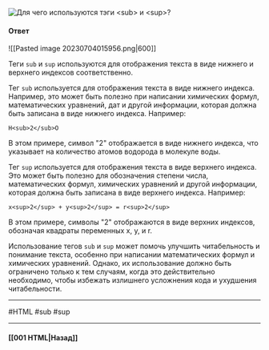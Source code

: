 ![Для чего используются тэги `<sub>` и `<sup>`?](https://youtu.be/VYQl2GhbCUs?t=491)

#### Ответ

![[Pasted image 20230704015956.png|600]]

Теги `sub` и `sup` используются для отображения текста в виде нижнего и верхнего индексов соответственно.

Тег `sub` используется для отображения текста в виде нижнего индекса. Например, это может быть полезно при написании химических формул, математических уравнений, дат и другой информации, которая должна быть записана в виде нижнего индекса. Например:

```
H<sub>2</sub>O
```

В этом примере, символ "2" отображается в виде нижнего индекса, что указывает на количество атомов водорода в молекуле воды.

Тег `sup` используется для отображения текста в виде верхнего индекса. Это может быть полезно для обозначения степени числа, математических формул, химических уравнений и другой информации, которая должна быть записана в виде верхнего индекса. Например:

```
x<sup>2</sup> + y<sup>2</sup> = r<sup>2</sup>
```

В этом примере, символы "2" отображаются в виде верхних индексов, обозначая квадраты переменных x, y, и r.

Использование тегов `sub` и `sup` может помочь улучшить читабельность и понимание текста, особенно при написании математических формул и химических уравнений. Однако, их использование должно быть ограничено только к тем случаям, когда это действительно необходимо, чтобы избежать излишнего усложнения кода и ухудшения читабельности.

___
#HTML #sub #sup

___

#### [[001 HTML|Назад]]